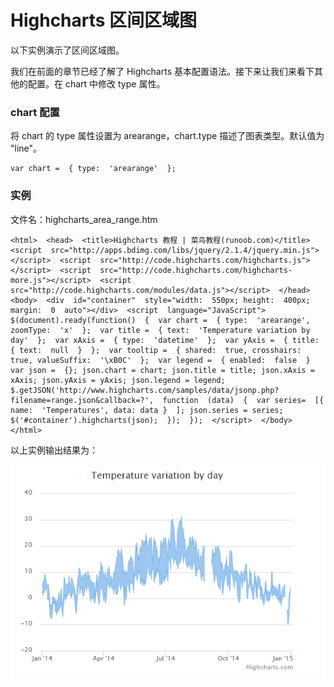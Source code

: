 # Highcharts 区间区域图

以下实例演示了区间区域图。

我们在前面的章节已经了解了 Highcharts 基本配置语法。接下来让我们来看下其他的配置。在 chart 中修改 type 属性。

### chart 配置

将 chart 的 type 属性设置为 arearange，chart.type 描述了图表类型。默认值为 "line"。

```
var chart =  { type:  'arearange'  };
```

### 实例

文件名：highcharts_area_range.htm

```
<html>  <head>  <title>Highcharts 教程 | 菜鸟教程(runoob.com)</title>  <script  src="http://apps.bdimg.com/libs/jquery/2.1.4/jquery.min.js"></script>  <script  src="http://code.highcharts.com/highcharts.js"></script>  <script  src="http://code.highcharts.com/highcharts-more.js"></script>  <script  src="http://code.highcharts.com/modules/data.js"></script>  </head>  <body>  <div  id="container"  style="width:  550px; height:  400px; margin:  0  auto"></div>  <script  language="JavaScript"> $(document).ready(function()  {  var chart =  { type:  'arearange', zoomType:  'x'  };  var title =  { text:  'Temperature variation by day'  };  var xAxis =  { type:  'datetime'  };  var yAxis =  { title:  { text:  null  }  };  var tooltip =  { shared:  true, crosshairs:  true, valueSuffix:  '\xB0C'  };  var legend =  { enabled:  false  }  var json =  {}; json.chart = chart; json.title = title; json.xAxis = xAxis; json.yAxis = yAxis; json.legend = legend; $.getJSON('http://www.highcharts.com/samples/data/jsonp.php?filename=range.json&callback=?',  function  (data)  {  var series=  [{ name:  'Temperatures', data: data }  ]; json.series = series; $('#container').highcharts(json);  });  });  </script>  </body>  </html>
```



以上实例输出结果为：

![](img/23.png)
